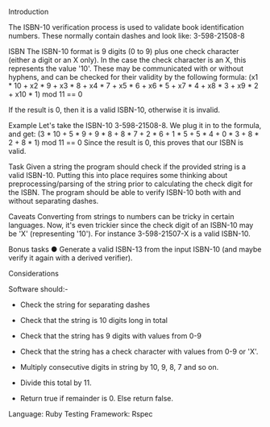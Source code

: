 Introduction

The ISBN-10 verification process is used to validate book identification numbers. These normally
contain dashes and look like: 3-598-21508-8

ISBN
The ISBN-10 format is 9 digits (0 to 9) plus one check character (either a digit or an X only). 
In the case the check character is an X, this represents the value '10'. These may be communicated with or without hyphens, and can be checked for their validity by the following formula:
(x1 * 10 + x2 * 9 + x3 * 8 + x4 * 7 + x5 * 6 + x6 * 5 + x7 * 4 + x8 * 3 + x9 * 2 + x10 * 1) mod 11 == 0

If the result is 0, then it is a valid ISBN-10, otherwise it is invalid.

Example
Let's take the ISBN-10 3-598-21508-8. We plug it in to the formula, and get:
(3 * 10 + 5 * 9 + 9 * 8 + 8 * 7 + 2 * 6 + 1 * 5 + 5 * 4 + 0 * 3 + 8 * 2 + 8 * 1) mod 11 == 0
Since the result is 0, this proves that our ISBN is valid.


Task
Given a string the program should check if the provided string is a valid ISBN-10. 
Putting this into place requires some thinking about preprocessing/parsing of the string prior to calculating the check digit for the ISBN.
The program should be able to verify ISBN-10 both with and without separating dashes.

Caveats
Converting from strings to numbers can be tricky in certain languages. Now, it's even trickier since
the check digit of an ISBN-10 may be 'X' (representing '10'). For instance 3-598-21507-X is a valid ISBN-10.

Bonus tasks
● Generate a valid ISBN-13 from the input ISBN-10 (and maybe verify it again with a derived
verifier).




Considerations

Software should:-
  - Check the string for separating dashes
  - Check that the string is 10 digits long in total
  - Check that the string has 9 digits with values from 0-9
  - Check that the string has a check character with values from      0-9 or 'X'.

  - Multiply consecutive digits in string by 10, 9, 8, 7 and so on.
  - Divide this total by 11.
  - Return true if remainder is 0. Else return false.


Language: Ruby
Testing Framework: Rspec

